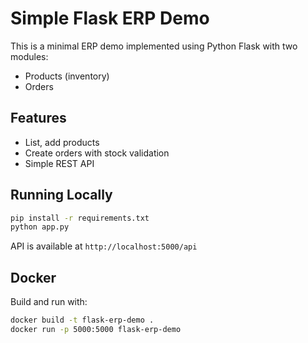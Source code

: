 # Simple Flask ERP Demo

This is a minimal ERP demo implemented using Python Flask with two modules:

- Products (inventory)
- Orders

## Features

- List, add products
- Create orders with stock validation
- Simple REST API

## Running Locally

```bash
pip install -r requirements.txt
python app.py
```

API is available at `http://localhost:5000/api`

## Docker

Build and run with:

```bash
docker build -t flask-erp-demo .
docker run -p 5000:5000 flask-erp-demo
```

